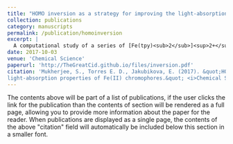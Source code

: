 ```yaml
---
title: "HOMO inversion as a strategy for improving the light-absorption properties of Fe(II) chromophores"
collection: publications
category: manuscripts
permalink: /publication/homoinversion
excerpt: |
  A computational study of a series of [Fe(tpy)<sub>2</sub>]<sup>2+</sup> complexes is reported, where the tpy ligand is substituted at 4, 4', and 4'' positions by electron donor (furan, thiophene, selenophene, NH<sub>2</sub>) and acceptor (carboxylic acid, NO<sub>2</sub>) groups. Using DFT and TD-DFT calculations, we show that the substitution of heterocyclic $$\pi$$ donor groups onto the tpy ligand scaffold leads to marked improvements of the [Fe(tpy)<sub>2</sub>]<sup>2+</sup> absorption properties, characterized by increased molar extinction coefficients, shift of absorption energies to longer wavelengths, and broadening of the absorption spectrum in the visible region. The observed changes in the light absorption properties are due to destabilization of ligand-centered occupied $$\pi$$ orbital energies, thus increasing the interactions between the metal t<sub>2g</sub> (HOMO) and ligand $$\pi$$ orbitals. Substitution of extended $$\pi$$-conjugated groups, such as thienothiophene and dithienothiophene, further destabilizes the ligand p orbital energies, resulting in a fully ligand-localized HOMO (i.e., HOMO inversion) and additional improvement of the light absorption properties. These results open up a new strategy to tuning the light absorption properties of Fe(II)-polypyridines.
date: 2017-10-03
venue: 'Chemical Science'
paperurl: 'http://TheGreatCid.github.io/files/inversion.pdf'
citation: 'Mukherjee, S., Torres E. D., Jakubikova, E. (2017). &quot;HOMO inversion as a strategy for improving the
light-absorption properties of Fe(II) chromophores.&quot; <i>Chemical Science</i>. 8(8115).'
---
```


The contents above will be part of a list of publications, if the user clicks the link for the publication than the contents of section will be rendered as a full page, allowing you to provide more information about the paper for the reader. When publications are displayed as a single page, the contents of the above "citation" field will automatically be included below this section in a smaller font.
